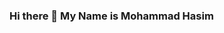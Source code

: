 ### Hi there 👋 My Name is Mohammad Hasim

<!--
**mohdhasim074/mohdhasim074** is a ✨ _special_ ✨ repository because its `README.md` (this file) appears on your GitHub profile.

Here are some ideas to get you started:

- 🔭 I’m currently working on ... Java Programming
- 🌱 I’m currently learning ...   Git & GitHub controls
- 👯 I’m looking to collaborate on ... Java Development
- 🤔 I’m looking for help with ...
- 💬 Ask me about ...
- 📫 How to reach me: ...
- 😄 Pronouns: ...
- ⚡ Fun fact: ...
-->
